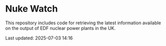 # Nuke Watch

This repository includes code for retrieving the latest information available on the output of EDF nuclear power plants in the UK.

Last updated: 2025-07-03 14:16